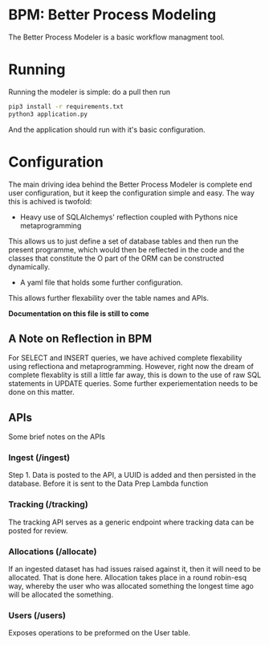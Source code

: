 # BPM: Better Process Modeling
The Better Process Modeler is a basic workflow managment tool.
# Running
Running the modeler is simple: do a pull then run 
```bash 
pip3 install -r requirements.txt
python3 application.py
```
And the application should run with it's basic configuration.

# Configuration
The main driving idea behind the Better Process Modeler is complete end user configuration, but it keep the configuration simple and easy. The way this is achived is twofold:
- Heavy use of SQLAlchemys' reflection coupled with Pythons nice metaprogramming

This allows us to just define a set of database tables and then run the present programme, which would then be reflected in the code and the classes that constitute the O part of the ORM can be constructed dynamically.

- A yaml file that holds some further configuration.

This allows further flexability over the table names and APIs.

 __Documentation on this file is still to come__

## A Note on Reflection in BPM
For SELECT and INSERT queries, we have achived complete flexability using reflectiona and metaprogramming. However, right now the dream of complete flexablity is still a little far away, this is down to the use of raw SQL statements in UPDATE queries. Some further experiementation needs to be done on this matter.

## APIs
Some brief notes on the APIs
### Ingest (/ingest)
Step 1. Data is posted to the API, a UUID is added and then persisted in the database. Before it is sent to the Data Prep Lambda function
### Tracking (/tracking)
The tracking API serves as a generic endpoint where tracking data can be posted for review.
### Allocations (/allocate)
If an ingested dataset has had issues raised against it, then it will need to be allocated. That is done here. Allocation takes place in a round robin-esq way, whereby the user who was allocated something the longest time ago will be allocated the something.
### Users (/users)
Exposes operations to be preformed on the User table.
